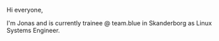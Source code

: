 Hi everyone,

I'm Jonas and is currently trainee @ team.blue in Skanderborg as Linux Systems Engineer.
